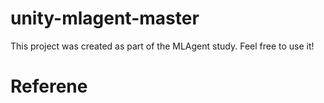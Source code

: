 # unity-mlagent-master
This project was created as part of the MLAgent study. Feel free to use it!  

# Referene
